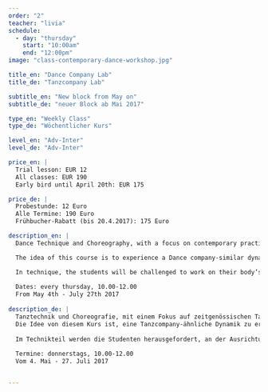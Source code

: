 ```yaml
---
order: "2"
teacher: "livia"
schedule:
  - day: "thursday"
    start: "10:00am"
    end: "12:00pm"
image: "class-contemporary-dance-workshop.jpg"

title_en: "Dance Company Lab"
title_de: "Tanzcompany Lab"

subtitle_en: "New block from May on"
subtitle_de: "neuer Block ab Mai 2017"

type_en: "Weekly Class"
type_de: "Wöchentlicher Kurs"

level_en: "Adv-Inter"
level_de: "Adv-Inter"

price_en: |
  Trial lesson: EUR 12  
  All classes: EUR 190
  Early bird until April 20th: EUR 175  

price_de: |
  Probestunde: 12 Euro  
  Alle Termine: 190 Euro  
  Frühbucher-Rabatt (bis 20.4.2017): 175 Euro  

description_en: |
  Dance Technique and Choreography, with a focus on contemporary practices and performance:

  The idea of this course is to experience a Dance company-similar dynamic: Beginning with a dance technique class, then working on a choreographic creative process (rehearsal) to finally show the results of it.

  In technique, the students will be challenged to work on their body’s alignment and increase coordination and strength abilities, developing awareness and motion in multiple spatial planes. The choreography component of this course is about learning and developing movement with a range of choreographic approaches.  
  
  Dates: every thursday, 10.00-12.00  
  From May 4th - July 27th 2017
  
description_de: |
  Tanztechnik und Choreografie, mit einem Fokus auf zeitgenössischen Tanztechniken und Performance: 
  Die Idee von diesem Kurs ist, eine Tanzcompany-ähnliche Dynamik zu erleben, beginnend mit einem Tanztechnik-Unterricht, an den ein choreografisch-kreativer Prozess (Probe) anschließt, um schließlich die Ergebnisse zu präsentieren. 
  
  Im Technikteil werden die Studenten herausgefordert, an der Ausrichtung ihres Körpers zu arbeiten und die Koordination, die Kraft und die Entwicklung von Bewusstsein und Bewegung auf mehreren räumlichen Ebenen zu erhöhen. Die Choreographie-Komponente dieses Kurses dient dem Lernen und der Entwicklung von Bewegung mit Hilfe einer Vielfalt von choreographischen Ansätzen.  
  
  Termine: donnerstags, 10.00-12.00  
  Vom 4. Mai - 27. Juli 2017


---
```

